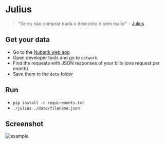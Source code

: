 # Julius

> "Se eu não comprar nada o desconto é bem maior" - [Julius](https://youtu.be/qjkaCajt4RY?t=100)

## Get your data

* Go to the [Nubank web app](https://app.nubank.com.br/)
* Open developer tools and go to `network`
* Find the requests with JSON responses of your bills (one request per month)
* Save them to the `data` folder

## Run

* `pip install -r requirements.txt`
* `./julius ./data/filename.json`

## Screenshot

![example](https://user-images.githubusercontent.com/124720/233878983-8c9982f2-7ba0-42ed-8048-7610649f43f5.png)
